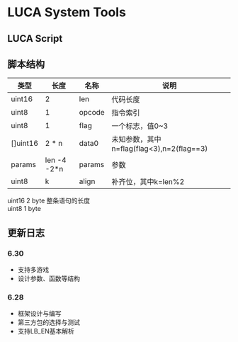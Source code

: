 # LUCA System Tools

## LUCA Script



## 脚本结构

| 类型  |  长度 | 名称 |  说明 | 
|------|-------|-----|-----|
| uint16 |  2  | len | 代码长度|
| uint8 |  1  | opcode | 指令索引|
| uint8 |  1  | flag | 一个标志，值0~3|
| []uint16 |  2 * n  | data0 | 未知参数，其中n=flag(flag<3),n=2(flag==3)|
| params |  len -4 -2*n  | params | 参数|
| uint8 |  k  | align | 补齐位，其中k=len%2|


uint16 2 byte 整条语句的长度  
uint8 1 byte

## 更新日志

### 6.30
- 支持多游戏
- 设计参数、函数等结构

### 6.28
- 框架设计与编写
- 第三方包的选择与测试
- 支持LB_EN基本解析